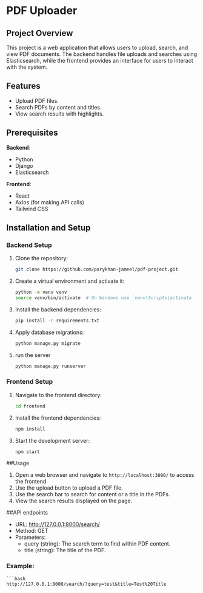 # PDF Uploader

## Project Overview 
This project is a web application that allows users to upload, search, and view PDF documents. The backend handles file uploads and searches using Elasticsearch, while the frontend provides an interface for users to interact with the system.

## Features
- Upload PDF files.
- Search PDFs by content and titles.
- View search results with highlights.

## Prerequisites
**Backend**:
- Python 
- Django 
- Elasticsearch 

**Frontend**:
- React 
- Axios (for making API calls)
- Tailwind CSS

## Installation and Setup

### Backend Setup
1. Clone the repository:
   ```bash
   git clone https://github.com/parykhan-jameel/pdf-project.git

2. Create a virtual environment and activate it:
    ```bash
   python -m venv venv
   source venv/bin/activate  # On Windows use `venv\Scripts\activate`

3. Install the backend dependencies:
   ```bash
   pip install -r requirements.txt

4. Apply database migrations:
   ```bash
   python manage.py migrate

5. run the server
   ```bash
   python manage.py runserver


### Frontend Setup
1. Navigate to the frontend directory:
   ```bash
   cd frontend

2. Install the frontend dependencies:
    ```bash
   npm install

3. Start the development server:
   ```bash
   npm start

##Usage
1. Open a web browser and navigate to `http://localhost:3000/` to access the frontend
2. Use the upload button to upload a PDF file.
3. Use the search bar to search for content or a title in the PDFs.
4. View the search results displayed on the page.

##API endpoints
* URL: http://127.0.0.1:8000/search/
* Method: GET
* Parameters:
    * query (string): The search term to find within PDF content.
    * title (string): The title of the PDF.
### Example:
    ```bash
    http://127.0.0.1:8000/search/?query=test&title=Test%20Title


